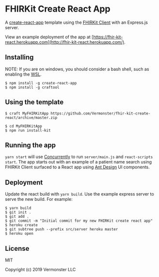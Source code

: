 # FHIRKit Create React App

A [create-react-app](https://github.com/facebook/create-react-app) template
using the [FHIRKit Client](https://github.com/Vermonster/fhir-kit-client) with
an Express.js server.

View an example deployment of the app at
[https://fhir-kit-react.herokuapp.com](http://fhir-kit-react.herokuapp.com/).

## Installing

NOTE: If you are on windows, you should consider a bash shell, such as enabling the [WSL](https://docs.microsoft.com/en-us/windows/wsl/about).

```
$ npm install -g create-react-app
$ npm install -g craftool
```

## Using the template

```
$ craft MyFHIRKitApp https://github.com/Vermonster/fhir-kit-create-react/archive/master.zip

$ cd MyFHIRKitApp
$ npm run install-kit
```

## Running the app

`yarn start` will use
[Concurrently](https://github.com/kimmobrunfeldt/concurrently) to run
`server/main.js` and `react-scripts start`. The app starts out with an example
of a patient name search using FHIRKit Client surfaced to a React app using
[Ant Design](https://github.com/ant-design/ant-design) UI components.

## Deployment

Update the react build with `yarn build`. Use the example express server to
serve the new build. For example:

```
$ yarn build
$ git init .
$ git add .
$ git commit -m "Initial commit for my new FHIRKit create react app"
$ heroku create
$ git subtree push --prefix src/server heroku master
$ heroku open
```

## License

MIT

Copyright (c) 2019 Vermonster LLC
